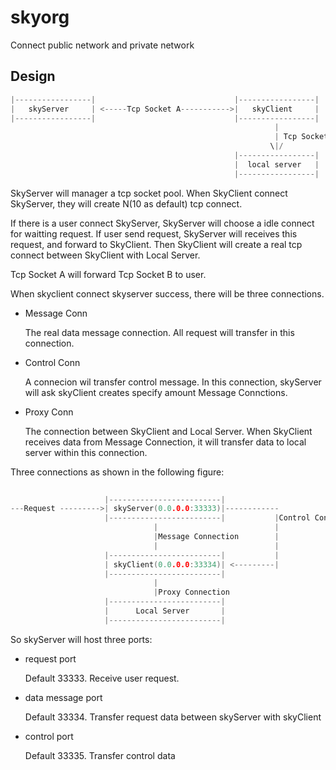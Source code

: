 # skyorg
Connect public network and private network


## Design

```go
|-----------------|                               |-----------------|
|   skyServer     | <-----Tcp Socket A----------->|   skyClient     |
|-----------------|                               |-----------------|
                                                           |
                                                           | Tcp Socket B
                                                          \|/
	                                              |-----------------|
	                                              |  local server   |
	                                              |-----------------|
```

SkyServer will manager a tcp socket pool. When SkyClient connect SkyServer, they will create N(10 as default) tcp connect.

If there is a user connect SkyServer, SkyServer will choose a idle connect for waitting request. If user send request, SkyServer will receives this request, and forward to SkyClient. Then SkyClient will create a real tcp connect between SkyClient with Local Server. 

Tcp Socket A will forward Tcp Socket B to user. 


When skyclient connect skyserver success, there will be three connections. 

+ Message Conn

    The real data message connection. All request will transfer in this connection.
    
+ Control Conn

    A connecion wil transfer control message. In this connection, skyServer will ask skyClient creates specify amount Message Connctions.  
    
+ Proxy Conn

    The connection between SkyClient and Local Server. When SkyClient receives data from Message Connection, it will transfer data to local server within this connection.
    
    
Three connections as shown in the following figure:

```go
                            
                     |-------------------------|
---Request --------->| skyServer(0.0.0.0:33333)|------------
                     |-------------------------|           |Control Connection (0.0.0.0:33335)
	                            |                          |
	                            |Message Connection        |
	                            |                          |
                     |-------------------------|           |
	                 | skyClient(0.0.0.0:33334)| <---------|
	                 |-------------------------|
	                 	        |
	                 	        |Proxy Connection
	                 |-------------------------|
	                 |      Local Server       |
	                 |-------------------------|
```        

So skyServer will host three ports:

+ request port 
    
    Default 33333. Receive user request. 
    
+ data message port

    Default 33334. Transfer request data between skyServer with skyClient
    
+ control port

    Default 33335. Transfer control data        